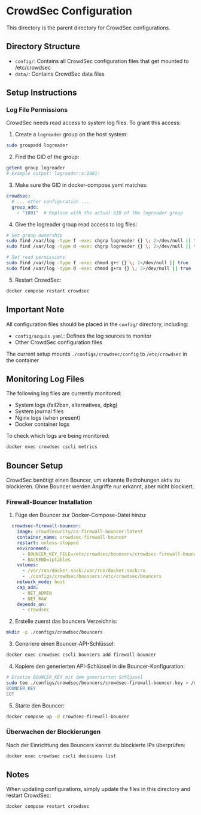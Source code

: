 # CrowdSec Configuration

This directory is the parent directory for CrowdSec configurations.

## Directory Structure

- `config/`: Contains all CrowdSec configuration files that get mounted to /etc/crowdsec
- `data/`: Contains CrowdSec data files

## Setup Instructions

### Log File Permissions

CrowdSec needs read access to system log files. To grant this access:

1. Create a `logreader` group on the host system:
```bash
sudo groupadd logreader
```

2. Find the GID of the group:
```bash
getent group logreader
# Example output: logreader:x:1001:
```

3. Make sure the GID in docker-compose.yaml matches:
```yaml
crowdsec:
  # ... other configuration ...
  group_add:
    - "1001"  # Replace with the actual GID of the logreader group
```

4. Give the logreader group read access to log files:
```bash
# Set group ownership
sudo find /var/log -type f -exec chgrp logreader {} \; 2>/dev/null || true
sudo find /var/log -type d -exec chgrp logreader {} \; 2>/dev/null || true

# Set read permissions
sudo find /var/log -type f -exec chmod g+r {} \; 2>/dev/null || true
sudo find /var/log -type d -exec chmod g+rx {} \; 2>/dev/null || true
```

5. Restart CrowdSec:
```bash
docker compose restart crowdsec
```

## Important Note

All configuration files should be placed in the `config/` directory, including:
- `config/acquis.yaml`: Defines the log sources to monitor
- Other CrowdSec configuration files

The current setup mounts `./configs/crowdsec/config` to `/etc/crowdsec` in the container

## Monitoring Log Files

The following log files are currently monitored:
- System logs (fail2ban, alternatives, dpkg)
- System journal files
- Nginx logs (when present)
- Docker container logs

To check which logs are being monitored:
```bash
docker exec crowdsec cscli metrics
```

## Bouncer Setup

CrowdSec benötigt einen Bouncer, um erkannte Bedrohungen aktiv zu blockieren. Ohne Bouncer werden Angriffe nur erkannt, aber nicht blockiert.

### Firewall-Bouncer Installation

1. Füge den Bouncer zur Docker-Compose-Datei hinzu:
```yaml
  crowdsec-firewall-bouncer:
    image: crowdsecurity/cs-firewall-bouncer:latest
    container_name: crowdsec-firewall-bouncer
    restart: unless-stopped
    environment:
      - BOUNCER_KEY_FILE=/etc/crowdsec/bouncers/crowdsec-firewall-bouncer.key
      - BACKEND=iptables
    volumes:
      - /var/run/docker.sock:/var/run/docker.sock:ro
      - ./configs/crowdsec/bouncers:/etc/crowdsec/bouncers
    network_mode: host
    cap_add:
      - NET_ADMIN
      - NET_RAW
    depends_on:
      - crowdsec
```

2. Erstelle zuerst das bouncers Verzeichnis:
```bash
mkdir -p ./configs/crowdsec/bouncers
```

3. Generiere einen Bouncer-API-Schlüssel:
```bash
docker exec crowdsec cscli bouncers add firewall-bouncer
```

4. Kopiere den generierten API-Schlüssel in die Bouncer-Konfiguration:
```bash
# Ersetze BOUNCER_KEY mit dem generierten Schlüssel
sudo tee ./configs/crowdsec/bouncers/crowdsec-firewall-bouncer.key > /dev/null << EOT
BOUNCER_KEY
EOT
```

5. Starte den Bouncer:
```bash
docker compose up -d crowdsec-firewall-bouncer
```

### Überwachen der Blockierungen

Nach der Einrichtung des Bouncers kannst du blockierte IPs überprüfen:

```bash
docker exec crowdsec cscli decisions list
```

## Notes

When updating configurations, simply update the files in this directory and restart CrowdSec:

```bash
docker compose restart crowdsec
```
